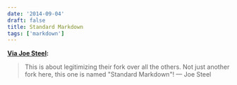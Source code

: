 ```yaml
---
date: '2014-09-04'
draft: false
title: Standard Markdown
tags: ['markdown']
---
```


**[Via Joe Steel](http://joe-steel.com/2014-09-04-Legitimate-Text-Processing.html):**

> This is about legitimizing their fork over all the others. Not just another fork here, this one is named "Standard Markdown"! — Joe Steel<!-- excerpt -->
